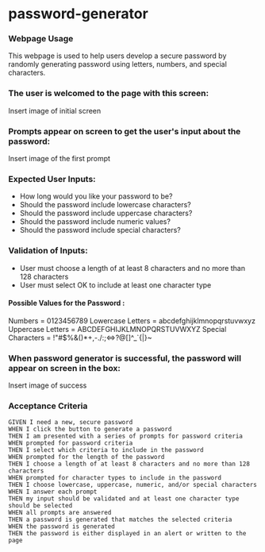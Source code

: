 # password-generator

### Webpage Usage
This webpage is used to help users develop a secure password by randomly generating password using letters, numbers, and special characters. 

### The user is welcomed to the page with this screen:
Insert image of initial screen 

### Prompts appear on screen to get the user's input about the password:
Insert image of the first prompt


### Expected User Inputs:
- How long would you like your password to be?
- Should the password include lowercase characters?
- Should the password include uppercase characters?
- Should the password include numeric values?
- Should the password include special characters?


### Validation of Inputs:
 - User must choose a length of at least 8 characters and no more than 128 characters
 - User must select OK to include at least one character type


#### Possible Values for the Password :
Numbers = 0123456789
Lowercase Letters = abcdefghijklmnopqrstuvwxyz
Uppercase Letters = ABCDEFGHIJKLMNOPQRSTUVWXYZ
Special Characters = !"#$%&()*+,-./:;<=>?@[\]^_`{|}~



### When password generator is successful, the password will appear on screen in the box:
Insert image of success




### Acceptance Criteria

```
GIVEN I need a new, secure password
WHEN I click the button to generate a password
THEN I am presented with a series of prompts for password criteria
WHEN prompted for password criteria
THEN I select which criteria to include in the password
WHEN prompted for the length of the password
THEN I choose a length of at least 8 characters and no more than 128 characters
WHEN prompted for character types to include in the password
THEN I choose lowercase, uppercase, numeric, and/or special characters
WHEN I answer each prompt
THEN my input should be validated and at least one character type should be selected
WHEN all prompts are answered
THEN a password is generated that matches the selected criteria
WHEN the password is generated
THEN the password is either displayed in an alert or written to the page
```
